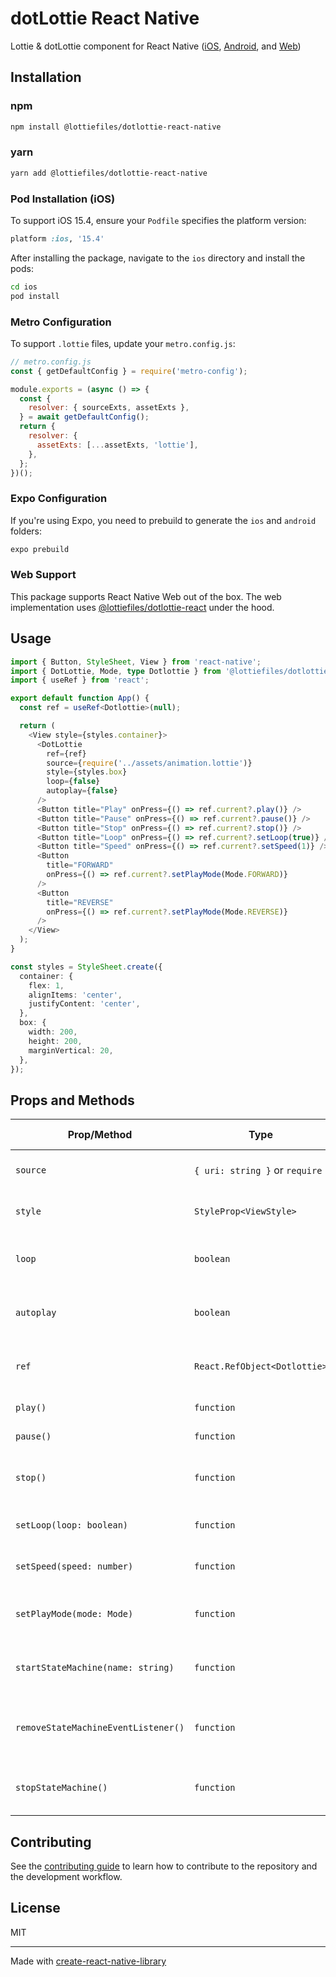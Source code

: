 # dotLottie React Native

Lottie & dotLottie component for React Native ([iOS](https://github.com/LottieFiles/dotlottie-ios/), [Android](https://github.com/LottieFiles/dotlottie-android/), and [Web](https://github.com/LottieFiles/dotlottie-web))

## Installation

### npm

```sh
npm install @lottiefiles/dotlottie-react-native
```

### yarn

```sh
yarn add @lottiefiles/dotlottie-react-native
```

### Pod Installation (iOS)

To support iOS 15.4, ensure your `Podfile` specifies the platform version:

```ruby
platform :ios, '15.4'
```

After installing the package, navigate to the `ios` directory and install the pods:

```sh
cd ios
pod install
```

### Metro Configuration

To support `.lottie` files, update your `metro.config.js`:

```javascript
// metro.config.js
const { getDefaultConfig } = require('metro-config');

module.exports = (async () => {
  const {
    resolver: { sourceExts, assetExts },
  } = await getDefaultConfig();
  return {
    resolver: {
      assetExts: [...assetExts, 'lottie'],
    },
  };
})();
```

### Expo Configuration

If you're using Expo, you need to prebuild to generate the `ios` and `android` folders:

```sh
expo prebuild
```

### Web Support

This package supports React Native Web out of the box. The web implementation uses [@lottiefiles/dotlottie-react](https://www.npmjs.com/package/@lottiefiles/dotlottie-react) under the hood.

## Usage

```ts
import { Button, StyleSheet, View } from 'react-native';
import { DotLottie, Mode, type Dotlottie } from '@lottiefiles/dotlottie-react-native';
import { useRef } from 'react';

export default function App() {
  const ref = useRef<Dotlottie>(null);

  return (
    <View style={styles.container}>
      <DotLottie
        ref={ref}
        source={require('../assets/animation.lottie')}
        style={styles.box}
        loop={false}
        autoplay={false}
      />
      <Button title="Play" onPress={() => ref.current?.play()} />
      <Button title="Pause" onPress={() => ref.current?.pause()} />
      <Button title="Stop" onPress={() => ref.current?.stop()} />
      <Button title="Loop" onPress={() => ref.current?.setLoop(true)} />
      <Button title="Speed" onPress={() => ref.current?.setSpeed(1)} />
      <Button
        title="FORWARD"
        onPress={() => ref.current?.setPlayMode(Mode.FORWARD)}
      />
      <Button
        title="REVERSE"
        onPress={() => ref.current?.setPlayMode(Mode.REVERSE)}
      />
    </View>
  );
}

const styles = StyleSheet.create({
  container: {
    flex: 1,
    alignItems: 'center',
    justifyContent: 'center',
  },
  box: {
    width: 200,
    height: 200,
    marginVertical: 20,
  },
});
```

## Props and Methods

| Prop/Method                         | Type                           | Default Value | Description                                                       |
| ----------------------------------- | ------------------------------ | ------------- | ----------------------------------------------------------------- |
| `source`                            | `{ uri: string }` or `require` | **Required**  | Specifies the animation file to be loaded.                        |
| `style`                             | `StyleProp<ViewStyle>`         | `undefined`   | Custom styles for the animation container.                        |
| `loop`                              | `boolean`                      | `false`       | Determines if the animation should loop continuously.             |
| `autoplay`                          | `boolean`                      | `false`       | Determines if the animation should start playing automatically.   |
| `ref`                               | `React.RefObject<Dotlottie>`   | `null`        | Reference to control the animation programmatically.              |
| `play()`                            | `function`                     | N/A           | Starts playing the animation.                                     |
| `pause()`                           | `function`                     | N/A           | Pauses the animation.                                             |
| `stop()`                            | `function`                     | N/A           | Stops the animation and resets to the beginning.                  |
| `setLoop(loop: boolean)`            | `function`                     | N/A           | Sets the looping behavior of the animation.                       |
| `setSpeed(speed: number)`           | `function`                     | N/A           | Sets the playback speed of the animation.                         |
| `setPlayMode(mode: Mode)`           | `function`                     | N/A           | Sets the play mode (`FORWARD` or `REVERSE`) of the animation.     |
| `startStateMachine(name: string)`   | `function`                     | N/A           | Initiates a state machine by name for advanced animation control. |
| `removeStateMachineEventListener()` | `function`                     | N/A           | Removes event listeners associated with the state machine.        |
| `stopStateMachine()`                | `function`                     | N/A           | Stops the state machine controlling the animation.                |

## Contributing

See the [contributing guide](CONTRIBUTING.md) to learn how to contribute to the repository and the development workflow.

## License

MIT

---

Made with [create-react-native-library](https://github.com/callstack/react-native-builder-bob)
